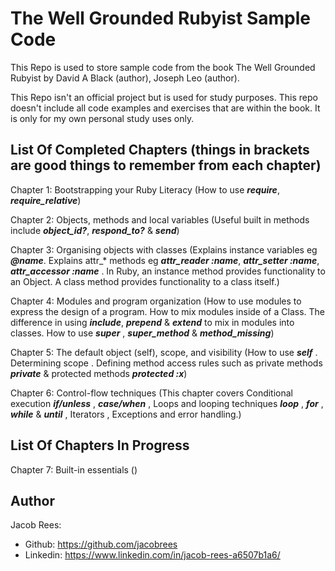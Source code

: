 # The Well Grounded Rubyist Sample Code

This Repo is used to store sample code from the book The Well Grounded Rubyist by David A Black (author), Joseph Leo (author).

This Repo isn't an official project but is used for study purposes. This repo doesn't include all code examples and exercises that are within the book. It is only for my own personal study uses only.

## List Of Completed Chapters (things in brackets are good things to remember from each chapter)
  Chapter 1: Bootstrapping your Ruby Literacy (How to use ***require***, ***require_relative***)
  
  Chapter 2: Objects, methods and local variables (Useful built in methods include ***object_id?***, ***respond_to?*** & ***send***)
  
  Chapter 3: Organising objects with classes (Explains instance variables eg ***@name***. Explains attr_* methods eg ***attr_reader :name***,  ***attr_setter :name***,  ***attr_accessor :name*** . In Ruby, an instance method provides functionality to an Object. A class method provides functionality to a class itself.)
  
  Chapter 4: Modules and program organization (How to use modules to express the design of a program. How to mix modules inside of a Class. The difference in using  ***include***, ***prepend*** & ***extend*** to mix in modules into classes. How to use ***super*** , ***super_method*** & ***method_missing***)
  
  Chapter 5: The default object (self), scope, and visibility (How to use ***self*** . Determining scope . Defining method access rules such as private methods ***private*** & protected methods ***protected :x***)
  
  Chapter 6: Control-flow techniques (This chapter covers Conditional execution ***if/unless*** , ***case/when*** , Loops and looping techniques ***loop*** ,  ***for*** , ***while*** & ***until*** , Iterators , Exceptions and error handling.)
  
## List Of Chapters In Progress
  Chapter 7: Built-in essentials ()

## Author
Jacob Rees:
- Github: https://github.com/jacobrees
- Linkedin: https://www.linkedin.com/in/jacob-rees-a6507b1a6/
